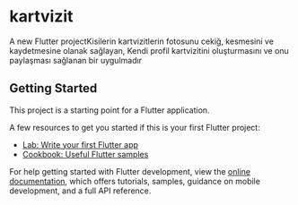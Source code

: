 # kartvizit

A new Flutter projectKisilerin kartvizitlerin fotosunu cekiğ, kesmesini ve kaydetmesine olanak sağlayan, Kendi profil kartvizitini oluşturmasını ve onu paylaşması sağlanan bir uygulmadır

## Getting Started

This project is a starting point for a Flutter application.

A few resources to get you started if this is your first Flutter project:

- [Lab: Write your first Flutter app](https://docs.flutter.dev/get-started/codelab)
- [Cookbook: Useful Flutter samples](https://docs.flutter.dev/cookbook)

For help getting started with Flutter development, view the
[online documentation](https://docs.flutter.dev/), which offers tutorials,
samples, guidance on mobile development, and a full API reference.
